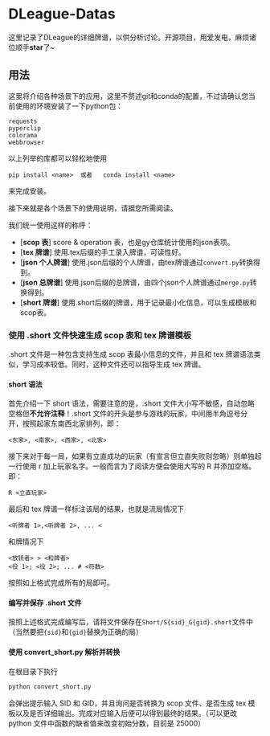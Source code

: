 # DLeague-Datas
这里记录了DLeague的详细牌谱，以供分析讨论。开源项目，用爱发电，麻烦诸位顺手**star**了~

## 用法
这里将介绍各种场景下的应用，这里不赘述git和conda的配置，不过请确认您当前使用的环境安装了一下python包：
```
requests
pyperclip
colorama
webbrowser
```

以上列举的库都可以轻松地使用 
```
pip install <name>  或者   conda install <name>
```

来完成安装。

接下来就是各个场景下的使用说明，请据您所需阅读。

我们统一使用这样的称呼：

- [**scop 表**] score & operation 表，也是gy仓库统计使用的json表项。
- [**tex 牌谱**] 使用.tex后缀的手工录入牌谱，可读性好。
- [**json 个人牌谱**] 使用.json后缀的个人牌谱，由tex牌谱通过`convert.py`转换得到。
- [**json 总牌谱**] 使用.json后缀的总牌谱，由四个json个人牌谱通过`merge.py`转换得到。
- [**short 牌谱**] 使用.short后缀的牌谱，用于记录最小化信息，可以生成模板和scop表。

### 使用 .short 文件快速生成 scop 表和 tex 牌谱模板
.short 文件是一种包含支持生成 scop 表最小信息的文件，并且和 tex 牌谱语法类似，学习成本较低。同时，这种文件还可以指导生成 tex 牌谱。

#### short 语法
首先介绍一下 short 语法，需要注意的是，.short 文件大小写不敏感，自动忽略空格但**不允许注释**！.short 文件的开头是参与游戏的玩家，中间用半角逗号分开，按照起家东南西北家排列，即：
```
<东家>, <南家>, <西家>, <北家>
```

接下来对于每一局，如果有立直成功的玩家（有宣言但立直失败则忽略）则单独起一行使用 r 加上玩家名字。一般而言为了阅读方便会使用大写的 R 并添加空格。即：    
```
R <立直玩家>
```

最后和 tex 牌谱一样标注该局的结果，也就是流局情况下
```
<听牌者 1>,<听牌者 2>, ... <
```
和牌情况下
```
<放铳者> > <和牌者>
<役 1>; <役 2>; ... # <符数>
```

按照如上格式完成所有的局即可。

#### 编写并保存 .short 文件
按照上述格式完成编写后，请将文件保存在`Short/S{sid}_G{gid}.short`文件中（当然要把`{sid}`和`{gid}`替换为正确的局）

#### 使用 convert_short.py 解析并转换
在根目录下执行
```bash
python convert_short.py
```

会弹出提示输入 SID 和 GID，并且询问是否转换为 scop 文件、是否生成 tex 模板以及是否详细输出。完成对应输入后便可以得到最终的结果。（可以更改 python 文件中函数的缺省值来改变初始分数，目前是 25000）

